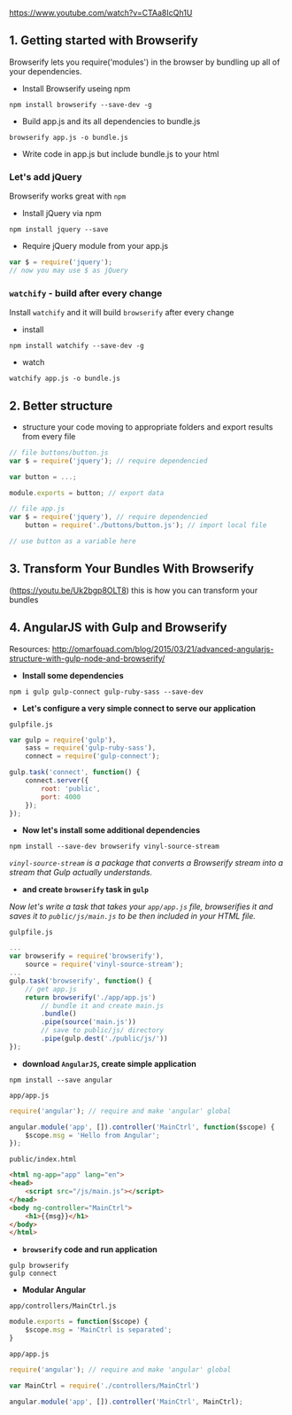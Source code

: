 https://www.youtube.com/watch?v=CTAa8IcQh1U

## 1. Getting started with Browserify
Browserify lets you require('modules') in the browser by bundling up all of your dependencies.

- Install Browserify useing npm
```
npm install browserify --save-dev -g
```
- Build app.js and its all dependencies to bundle.js
```
browserify app.js -o bundle.js
```
- Write code in app.js but include bundle.js to your html

### Let's add jQuery
Browserify works great with `npm`

- Install jQuery via npm
```
npm install jquery --save
```
- Require jQuery module from your app.js
```javascript
var $ = require('jquery');
// now you may use $ as jQuery
```

### `watchify` - build after every change
Install `watchify` and it will build `browserify` after every change
- install
```
npm install watchify --save-dev -g
```
- watch
```
watchify app.js -o bundle.js
```

## 2. Better structure
- structure your code moving to appropriate folders and export results from every file
```javascript
// file buttons/button.js
var $ = require('jquery'); // require dependencied

var button = ...;

module.exports = button; // export data
```

```javascript
// file app.js
var $ = require('jquery'), // require dependencied
	button = require('./buttons/button.js'); // import local file

// use button as a variable here
```

## 3. Transform Your Bundles With Browserify
(https://youtu.be/Uk2bgp8OLT8)
this is how you can transform your bundles

## 4. AngularJS with Gulp and Browserify
Resources:
http://omarfouad.com/blog/2015/03/21/advanced-angularjs-structure-with-gulp-node-and-browserify/

- **Install some dependencies**
```
npm i gulp gulp-connect gulp-ruby-sass --save-dev
```
- **Let's configure a very simple connect to serve our application**

`gulpfile.js`
```javascript
var gulp = require('gulp'),
	sass = require('gulp-ruby-sass'),
	connect = require('gulp-connect');

gulp.task('connect', function() {
	connect.server({
		root: 'public',
		port: 4000
	});
});
```

- **Now let's install some additional dependencies**
```
npm install --save-dev browserify vinyl-source-stream
```

*`vinyl-source-stream` is a package that converts a Browserify stream into a stream that Gulp actually understands.*

- **and create `browserify` task in `gulp`**

*Now let's write a task that takes your `app/app.js` file, browserifies it and saves it to `public/js/main.js` to be then included in your HTML file.*

`gulpfile.js`
```javascript
...
var browserify = require('browserify'),
	source = require('vinyl-source-stream');
...
gulp.task('browserify', function() {
	// get app.js
	return browserify('./app/app.js')
		// bundle it and create main.js
		.bundle()
		.pipe(source('main.js'))
		// save to public/js/ directory
		.pipe(gulp.dest('./public/js/'))
});
```

- **download `AngularJS`, create simple application**

```
npm install --save angular
```

`app/app.js`
```javascript
require('angular'); // require and make 'angular' global

angular.module('app', []).controller('MainCtrl', function($scope) {
	$scope.msg = 'Hello from Angular';
});
```

`public/index.html`
```html
<html ng-app="app" lang="en">
<head>
	<script src="/js/main.js"></script>
</head>
<body ng-controller="MainCtrl">
	<h1>{{msg}}</h1>
</body>
</html>
```

- **`browserify` code and run application**

```
gulp browserify
gulp connect
```

- **Modular Angular**

`app/controllers/MainCtrl.js`
```javascript
module.exports = function($scope) {
	$scope.msg = 'MainCtrl is separated';
}
```

`app/app.js`
```javascript
require('angular'); // require and make 'angular' global

var MainCtrl = require('./controllers/MainCtrl')

angular.module('app', []).controller('MainCtrl', MainCtrl);
```
